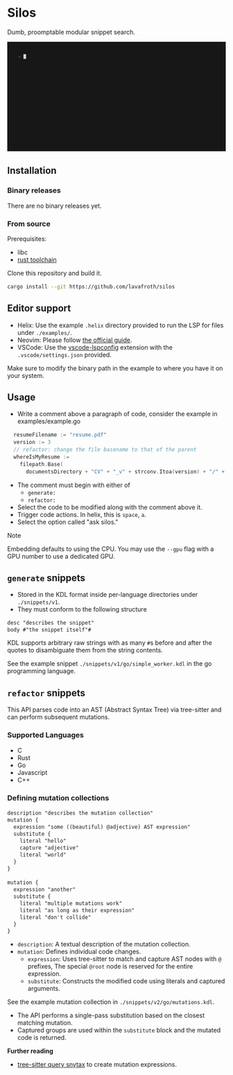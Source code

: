# Silos

Dumb, proomptable modular snippet search.

![preview](./assets/preview.gif)

## Installation

### Binary releases

There are no binary releases yet.

### From source

Prerequisites:

- libc
- [rust toolchain](https://rustup.rs)

Clone this repository and build it.

``` sh
cargo install --git https://github.com/lavafroth/silos
```

## Editor support

- Helix: Use the example `.helix` directory provided to run the LSP for files under `./examples/`.
- Neovim: Please follow [the official guide](https://neovim.io/doc/user/lsp.html).
- VSCode: Use the [vscode-lspconfig](https://marketplace.visualstudio.com/items?itemName=whtsht.vscode-lspconfig) extension with the `.vscode/settings.json` provided.

Make sure to modify the binary path in the example to where you have it on your system.

## Usage

- Write a comment above a paragraph of code, consider the example in examples/example.go

``` go
  resumeFilename := "resume.pdf"
  version := 3
  // refactor: change the file basename to that of the parent
  whereIsMyResume :=
    filepath.Base(
      documentsDirectory + "CV" + "_v" + strconv.Itoa(version) + "/" + resumeFilename)
```

- The comment must begin with either of
  - `generate: `
  - `refactor: `
- Select the code to be modified along with the comment above it.
- Trigger code actions. In helix, this is `space`, `a`.
- Select the option called "ask silos."

> [!NOTE]
>
> Embedding defaults to using the CPU. You may use the `--gpu` flag with a GPU number to use a dedicated GPU.

## `generate` snippets

- Stored in the KDL format inside per-language directories under `./snippets/v1`.
- They must conform to the following structure

``` kdl
desc "describes the snippet"
body #"the snippet itself"#
```

KDL supports arbitrary raw strings with as many `#`s before and after the quotes to disambiguate them from the string contents.

See the example snippet `./snippets/v1/go/simple_worker.kdl` in the go programming language.

## `refactor` snippets

This API parses code into an AST (Abstract Syntax Tree) via tree-sitter and can perform subsequent mutations.

### Supported Languages

- C
- Rust
- Go
- Javascript
- C++

### Defining mutation collections

``` kdl
description "describes the mutation collection"
mutation {
  expression "some ((beautiful) @adjective) AST expression"
  substitute {
    literal "hello"
    capture "adjective"
    literal "world"
  }
}

mutation {
  expression "another"
  substitute {
    literal "multiple mutations work"
    literal "as long as their expression"
    literal "don't collide"
  }
}
```

- `description`: A textual description of the mutation collection.
- `mutation`:  Defines individual code changes.
  - `expression`: Uses tree-sitter to match and capture AST nodes with `@` prefixes, The special `@root` node is reserved for the entire expression.
  - `substitute`:  Constructs the modified code using literals and captured arguments.

See the example mutation collection in `./snippets/v2/go/mutations.kdl`.

- The API performs a single-pass substitution based on the closest matching mutation.
- Captured groups are used within the `substitute` block and the mutated code is returned.

**Further reading**

- [tree-sitter query snytax](https://tree-sitter.github.io/tree-sitter/using-parsers/queries/1-syntax.html) to create mutation expressions.
